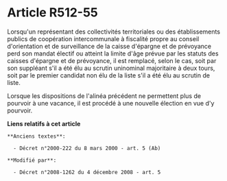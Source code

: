 # Article R512-55

Lorsqu'un représentant des collectivités territoriales ou des établissements publics de coopération intercommunale à
fiscalité propre au conseil d'orientation et de surveillance de la caisse d'épargne et de prévoyance perd son mandat électif
ou atteint la limite d'âge prévue par les statuts des caisses d'épargne et de prévoyance, il est remplacé, selon le cas, soit
par son suppléant s'il a été élu au scrutin uninominal majoritaire à deux tours, soit par le premier candidat non élu de la
liste s'il a été élu au scrutin de liste.

Lorsque les dispositions de l'alinéa précédent ne permettent plus de pourvoir à une vacance, il est procédé à une nouvelle
élection en vue d'y pourvoir.

**Liens relatifs à cet article**

	**Anciens textes**:

	  - Décret n°2000-222 du 8 mars 2000 - art. 5 (Ab)

	**Modifié par**:

	  - Décret n°2008-1262 du 4 décembre 2008 - art. 5
